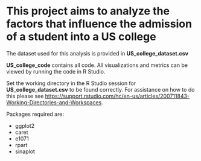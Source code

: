 # This project aims to analyze the factors that influence the admission of a student into a US college

The dataset used for this analysis is provided in **US_college_dataset.csv**

**US_college_code** contains all code. All visualizations and metrics can be viewed by running the code in R Studio. 

Set the working directory in the R Studio session for **US_college_dataset.csv** to be found correctly. For assistance on how to do this please see https://support.rstudio.com/hc/en-us/articles/200711843-Working-Directories-and-Workspaces.

Packages required are:
- ggplot2
- caret
- e1071
- rpart
- sinaplot
